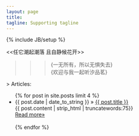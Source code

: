 ```yaml
---
layout: page
title: 
tagline: Supporting tagline
---
```

{% include JB/setup %}

<div class="chinese"><p><<任它潮起潮落 且自静候花开>></p></div>     
                    
               
   
      
>
>   
> > >  {一无所有，所以无惧失去}    
> > >   {欢迎与我一起听汐品茗}    
			
		

\> Articles:


<ul class="posts">
    {% for post in site.posts limit 4 %}
    <li><span>{{ post.date | date_to_string }}</span> &raquo; <a href="{{ BASE_PATH }}{{ post.url }}">{{ post.title }}</a></li>
        {{ post.content | strip_html | truncatewords:75}}<br>
            <a href="{{ post.url }}">Read more&raquo; </a><br><br>
    {% endfor %}
</ul>
